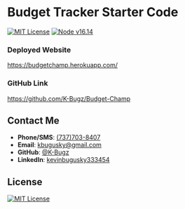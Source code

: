 # Budget Tracker Starter Code
[![MIT License](https://img.shields.io/badge/license-MIT-green?style=plastic "MIT License" )](./LICENSE)
[![Node v16.14 ](https://img.shields.io/badge/Node%20v16.14-339933?labelColor=ffffff&style=plastic&logo=node.js&logoColor=339933 'Node.JS')](https://nodejs.org/)



### Deployed Website
https://budgetchamp.herokuapp.com/

### GitHub Link
https://github.com/K-Bugz/Budget-Champ

## Contact Me
- **Phone/SMS**: [(737)703-8407](tel:+17377038407/)
- **Email**: [kbugusky@gmail.com](mailto:kbugusky@gmail.com)
- **GitHub**: [@K-Bugz](https://www.github.com/K-Bugz)
- **LinkedIn**: [kevinbugusky333454](www.linkedin.com/in/kevinbugusky333454)
## License

[![MIT License](https://img.shields.io/badge/license-MIT-green?style=plastic)](./LICENSE)

